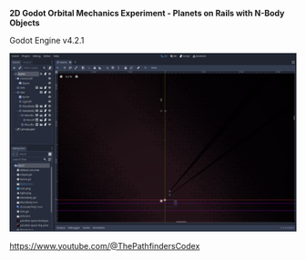 **2D Godot Orbital Mechanics Experiment - Planets on Rails with N-Body Objects**

Godot Engine v4.2.1

![thumbnail](readme-thumbnail.png "2D Godot Orbital Mechanics Experiment - Planets on Rails with N-Body Objects")

https://www.youtube.com/@ThePathfindersCodex
